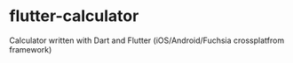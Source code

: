 # flutter-calculator
Calculator written with Dart and Flutter (iOS/Android/Fuchsia crossplatfrom framework)
